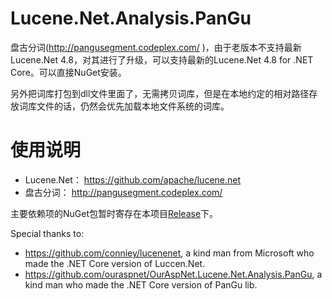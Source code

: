 Lucene.Net.Analysis.PanGu
=========================

盘古分词(http://pangusegment.codeplex.com/ )，由于老版本不支持最新Lucene.Net 4.8，对其进行了升级，可以支持最新的Lucene.Net 4.8 for .NET Core。可以直接NuGet安装。

另外把词库打包到dll文件里面了，无需拷贝词库，但是在本地约定的相对路径存放词库文件的话，仍然会优先加载本地文件系统的词库。

使用说明
=========================

* Lucene.Net： https://github.com/apache/lucene.net
* 盘古分词： http://pangusegment.codeplex.com/ 

主要依赖项的NuGet包暂时寄存在本项目[Release](https://github.com/LonghronShen/Lucene.Net.Analysis.PanGu/releases)下。

Special thanks to: 
* https://github.com/conniey/lucenenet, a kind man from Microsoft who made the .NET Core version of Luccen.Net.
* https://github.com/ouraspnet/OurAspNet.Lucene.Net.Analysis.PanGu, a kind man who made the .NET Core version of PanGu lib.
